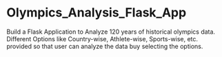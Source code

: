 # Olympics_Analysis_Flask_App
Build a Flask Application to Analyze 120 years of historical olympics data. Different Options like Country-wise, Athlete-wise, Sports-wise, etc. provided so that user can analyze the data buy selecting the options.
